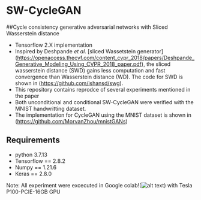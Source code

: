 # SW-CycleGAN

##Cycle consistency generative adversarial networks with Sliced Wasserstein distance

-  Tensorflow 2.X implementation
-  Inspired by Deshpande $et$ $al$. [sliced Wassetstein generator] (https://openaccess.thecvf.com/content_cvpr_2018/papers/Deshpande_Generative_Modeling_Using_CVPR_2018_paper.pdf), the sliced wasserstein distance (SWD) gains less computation and fast convergence than Wasserstein distance (WD). The code for SWD is shown in (https://github.com/ishansd/swg).
-  This repository contains reprodce of several experiments mentioned in the paper
-  Both unconditional and conditional SW-CycleGAN were verified with the MNIST handwritting dataset.
-  The implementation for CycleGAN using the MNIST dataset is shown in (https://github.com/MorvanZhou/mnistGANs)


## Requirements

- python 3.7.13
- Tensorflow == 2.8.2
- Numpy == 1.21.6
- Keras == 2.8.0

Note: All experiment were excecuted in Google colab!(![alt text](https://miro.medium.com/max/50/1*7oukapIBInsovpHkQB3QZg.jpeg)) with Tesla P100-PCIE-16GB GPU

